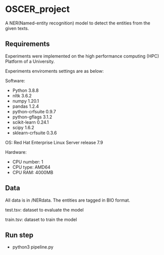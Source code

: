 # OSCER_project
A NER(Named-entity recognition)  model to detect the entities from the given texts.
## Requirements
Experiments were implemented on the high performance computing (HPC) Platform of a University.

Experiments enviroments settings are as below:

Software:

- Python 3.8.8 
- nltk              3.6.2
- numpy             1.20.1
- pandas            1.2.4
- python-crfsuite   0.9.7
- python-gflags     3.1.2
- scikit-learn      0.24.1
- scipy             1.6.2
- sklearn-crfsuite  0.3.6

OS: Red Hat Enterprise Linux Server release 7.9 

Hardware:
- CPU number: 1
- CPU type: AMD64
- CPU RAM: 4000MB

## Data
All data is in /NERdata. The entities are tagged in BIO format.

test.tsv: dataset to evaluate the model

train.tsv: dataset to train the model

## Run step
- python3 pipeline.py  


